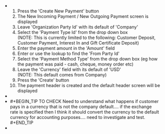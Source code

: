 - <ol><li>Press the 'Create New Payment' button</li><li>The New Incoming Payment / New Outgoing Payment screen is displayed</li><li>Leave 'Organization Party Id' with its default of 'Company'</li><li>Select the 'Payment Type Id' from the drop down box</li>(NOTE: This is currently limited to the following: Customer Deposit, Customer Payment, Interest In and Gift Certificate Deposit)<li>Enter the payment amount in the 'Amount' field</li><li>Enter or use the lookup to find the 'From Party Id'</li><li>Select the 'Payment Method Type' from the drop down box (eg how the payment was paid - cash, cheque, money order etc)</li><li>Leave the 'Currency' field with its default of 'USD'</li>(NOTE: This default comes from Company)<li>Press the 'Create' button</li><li>The payment header is created and the default header screen will be displayed</li></ol>
-
- #+BEGIN_TIP
  TO CHECK Need to understand what happens if customer pays in a currency that is not the company default…​.
  if the exchange rate is specified then I think it should convert the currency to the default currency for accounting purposes…​.
  need to investigate and test.
  #+END_TIP
-